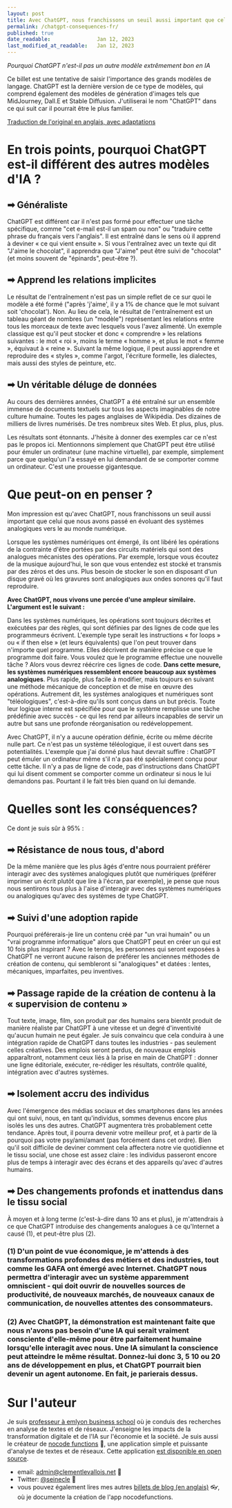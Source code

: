 ```yaml
---
layout: post
title: Avec ChatGPT, nous franchissons un seuil aussi important que celui séparant l'analogique du numérique.
permalink: /chatgpt-consequences-fr/
published: true
date_readable:               Jan 12, 2023
last_modified_at_readable:   Jan 12, 2023
---
```


*Pourquoi ChatGPT n'est-il pas un autre modèle extrêmement bon en IA*

Ce billet est une tentative de saisir l'importance des grands modèles de langage.
ChatGPT est la dernière version de ce type de modèles, qui comprend également des modèles de génération d'images tels que MidJourney, Dall.E et Stable Diffusion.
J'utiliserai le nom "ChatGPT" dans ce qui suit car il pourrait être le plus familier.

[Traduction de l'original en anglais, avec adaptations](https://nocodefunctions.com/blog/chatgpt-consequences/)

# En trois points, pourquoi ChatGPT est-il différent des autres modèles d'IA ?

## ➡ Généraliste

ChatGPT est différent car il n'est pas formé pour effectuer une tâche spécifique, comme "cet e-mail est-il un spam ou non" ou "traduire cette phrase du français vers l'anglais".
Il est entraîné dans le sens où il apprend à deviner « ce qui vient ensuite ».
Si vous l'entraînez avec un texte qui dit "J'aime le chocolat", il apprendra que "J'aime" peut être suivi de "chocolat" (et moins souvent de "épinards", peut-être ?).

## ➡ Apprend les relations implicites

Le résultat de l'entraînement n'est pas un simple reflet de ce sur quoi le modèle a été formé ("après 'j'aime', il y a 1% de chance que le mot suivant soit 'chocolat').
Non.
Au lieu de cela, le résultat de l'entraînement est un tableau géant de nombres (un "modèle") représentant les relations entre tous les morceaux de texte avec lesquels vous l'avez alimenté.
Un exemple classique est qu'il peut stocker et donc « comprendre » les relations suivantes : le mot « roi », moins le terme « homme », et plus le mot « femme », équivaut à « reine ».
Suivant la même logique, il peut aussi apprendre et reproduire des « styles », comme l'argot, l'écriture formelle, les dialectes, mais aussi des styles de peinture, etc.

## ➡ Un véritable déluge de données

Au cours des dernières années, ChatGPT a été entraîné sur un ensemble immense de documents textuels sur tous les aspects imaginables de notre culture humaine.
Toutes les pages anglaises de Wikipédia. Des dizaines de milliers de livres numérisés. De tres nombreux sites Web. Et plus, plus, plus.

Les résultats sont étonnants.
J'hésite à donner des exemples car ce n'est pas le propos ici.
Mentionnons simplement que ChatGPT peut être utilisé pour émuler un ordinateur (une machine virtuelle), par exemple, simplement parce que quelqu'un l'a essayé en lui demandant de se comporter comme un ordinateur.
C'est une prouesse gigantesque.

# Que peut-on en penser ?

Mon impression est qu'avec ChatGPT, nous franchissons un seuil aussi important que celui que nous avons passé en évoluant des systèmes analogiques vers le au monde numérique.

Lorsque les systèmes numériques ont émergé, ils ont libéré les opérations de la contrainte d'être portées par des circuits matériels qui sont des analogues mécanistes des opérations.
Par exemple, lorsque vous écoutez de la musique aujourd'hui, le son que vous entendez est stocké et transmis par des zéros et des uns.
Plus besoin de stocker le son en disposant d'un disque gravé où les gravures sont analogiques aux ondes sonores qu'il faut reproduire.

**Avec ChatGPT, nous vivons une percée d'une ampleur similaire. L'argument est le suivant :**

Dans les systèmes numériques, les opérations sont toujours décrites et exécutées par des règles, qui sont définies par des lignes de code que les programmeurs écrivent.
L'exemple type serait les instructions « for loops » ou « if then else » (et leurs équivalents) que l'on peut trouver dans n'importe quel programme.
Elles décrivent de manière précise ce que le programme doit faire.
Vous voulez que le programme effectue une nouvelle tâche ? Alors vous devrez réécrire ces lignes de code.
**Dans cette mesure, les systèmes numériques ressemblent encore beaucoup aux systèmes analogiques**. Plus rapide, plus facile à modifier, mais toujours en suivant une méthode mécanique de conception et de mise en œuvre des opérations. Autrement dit, les systèmes analogiques et numériques sont "téléologiques", c'est-à-dire qu'ils sont conçus dans un but précis. Toute leur logique interne est spécifiée pour que le système remplisse une tâche prédéfinie avec succès - ce qui les rend par ailleurs incapables de servir un autre but sans une profonde réorganisation ou redéveloppement.

Avec ChatGPT, il n'y a aucune opération définie, écrite ou même décrite nulle part. Ce n'est pas un système téléologique, il est ouvert dans ses potentialités.
L'exemple que j'ai donné plus haut devrait suffire : ChatGPT peut émuler un ordinateur même s'il n'a pas été spécialement conçu pour cette tâche.
Il n'y a pas de ligne de code, pas d'instructions dans ChatGPT qui lui disent comment se comporter comme un ordinateur si nous le lui demandons pas.
Pourtant il le fait très bien quand on lui demande.

# Quelles sont les conséquences?

Ce dont je suis sûr à 95% :

## ➡ Résistance de nous tous, d'abord

De la même manière que les plus âgés d'entre nous pourraient préférer interagir avec des systèmes analogiques plutôt que numériques (préférer imprimer un écrit plutôt que lire à l'écran, par exemple), je pense que nous nous sentirons tous plus à l'aise d'interagir avec des systèmes numériques ou analogiques qu'avec des systèmes de type ChatGPT.


## ➡ Suivi d'une adoption rapide

Pourquoi préférerais-je lire un contenu créé par "un vrai humain" ou un "vrai programme informatique" alors que ChatGPT peut en créer un qui est 10 fois plus inspirant ?
Avec le temps, les personnes qui seront exposées à ChatGPT ne verront aucune raison de préférer les anciennes méthodes de création de contenu, qui sembleront si "analogiques" et datées : lentes, mécaniques, imparfaites, peu inventives.

## ➡ Passage rapide de la création de contenu à la « supervision de contenu »

Tout texte, image, film, son produit par des humains sera bientôt produit de manière réaliste par ChatGPT à une vitesse et un degré d'inventivité qu'aucun humain ne peut égaler.
Je suis convaincu que cela conduira à une intégration rapide de ChatGPT dans toutes les industries - pas seulement celles créatives.
Des emplois seront perdus, de nouveaux emplois apparaîtront, notamment ceux liés à la prise en main de ChatGPT : donner une ligne éditoriale, exécuter, re-rédiger les résultats, contrôle qualité, intégration avec d'autres systèmes.

## ➡ Isolement accru des individus

Avec l'émergence des médias sociaux et des smartphones dans les années qui ont suivi, nous, en tant qu'individus, sommes devenus encore plus isolés les uns des autres. ChatGPT augmentera très probablement cette tendance. Après tout, il pourra devenir votre meilleur prof, et à partir de là pourquoi pas votre psy/ami/amant (pas forcément dans cet ordre). Bien qu'il soit difficile de deviner comment cela affectera notre vie quotidienne et le tissu social, une chose est assez claire : les individus passeront encore plus de temps à interagir avec des écrans et des appareils qu'avec d'autres humains.

## ➡ Des changements profonds et inattendus dans le tissu social

À moyen et à long terme (c'est-à-dire dans 10 ans et plus), je m'attendrais à ce que ChatGPT introduise des changements analogues à ce qu'Internet a causé (1), et peut-être plus (2).

### (1) D'un point de vue économique, je m'attends à des transformations profondes des métiers et des industries, tout comme les GAFA ont émergé avec Internet. ChatGPT nous permettra d'interagir avec un système apparemment omniscient - qui doit ouvrir de nouvelles sources de productivité, de nouveaux marchés, de nouveaux canaux de communication, de nouvelles attentes des consommateurs.

### (2) Avec ChatGPT, la démonstration est maintenant faite que nous n'avons pas besoin d'une IA qui serait vraiment consciente d'elle-même pour être parfaitement humaine lorsqu'elle interagit avec nous. Une IA simulant la conscience peut atteindre le même résultat. Donnez-lui donc 3, 5 10 ou 20 ans de développement en plus, et ChatGPT pourrait bien devenir un agent autonome. En fait, je parierais dessus.

# Sur l'auteur

Je suis [professeur à emlyon business school](https://www.linkedin.com/in/levallois/) où je conduis des recherches en analyse de textes et de réseaux. J'enseigne les impacts de la transformation digitale et de l'IA sur l'économie et la société.
Je suis aussi le créateur de [nocode functions](https://nocodefunctions.com) 🔎, une application simple et puissante d'analyse de textes et de réseaux. Cette application [est disponible en open source](https://github.com/seinecle/nocodefunctions).

* email: [admin@clementlevallois.net](mailto:admin@clementlevallois.net) 📧
* Twitter: [@seinecle](https://twitter.com/seinecle) 📱
* vous pouvez également lires mes autres [billets de blog (en anglais)](https://nocodefunctions.com/blog) 👓, où je documente la création de l'app nocodefunctions.
